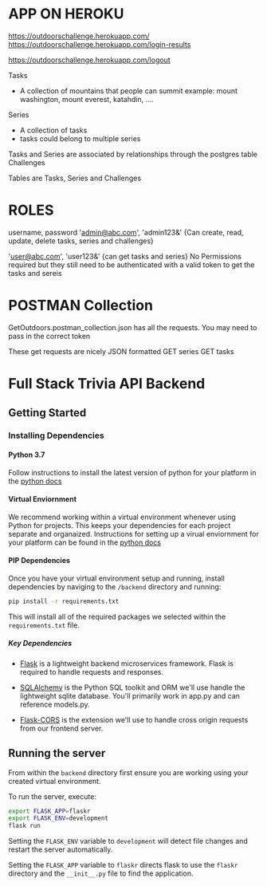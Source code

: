 # APP ON HEROKU
https://outdoorschallenge.herokuapp.com/
https://outdoorschallenge.herokuapp.com/login-results

https://outdoorschallenge.herokuapp.com/logout



Tasks
- A collection of mountains that people can summit
example: mount washington, mount everest, katahdin, ....

Series
- A collection of tasks
- tasks could belong to multiple series

Tasks and Series are associated by relationships through the postgres table Challenges

Tables are Tasks, Series and Challenges



# ROLES
username, password
'admin@abc.com', 'admin123&' {Can create, read, update, delete tasks, series and challenges}

'user@abc.com', 'user123&' {can get tasks and series} No Permissions required but they still need to be authenticated with a valid token to get the tasks and sereis


# POSTMAN Collection
GetOutdoors.postman_collection.json
has all the requests. You may need to pass in the correct token

These get requests are nicely JSON formatted
GET series
GET tasks 


# Full Stack Trivia API Backend

## Getting Started

### Installing Dependencies

#### Python 3.7

Follow instructions to install the latest version of python for your platform in the [python docs](https://docs.python.org/3/using/unix.html#getting-and-installing-the-latest-version-of-python)

#### Virtual Enviornment

We recommend working within a virtual environment whenever using Python for projects. This keeps your dependencies for each project separate and organaized. Instructions for setting up a virual enviornment for your platform can be found in the [python docs](https://packaging.python.org/guides/installing-using-pip-and-virtual-environments/)

#### PIP Dependencies

Once you have your virtual environment setup and running, install dependencies by naviging to the `/backend` directory and running:

```bash
pip install -r requirements.txt
```

This will install all of the required packages we selected within the `requirements.txt` file.

##### Key Dependencies

- [Flask](http://flask.pocoo.org/)  is a lightweight backend microservices framework. Flask is required to handle requests and responses.

- [SQLAlchemy](https://www.sqlalchemy.org/) is the Python SQL toolkit and ORM we'll use handle the lightweight sqlite database. You'll primarily work in app.py and can reference models.py. 

- [Flask-CORS](https://flask-cors.readthedocs.io/en/latest/#) is the extension we'll use to handle cross origin requests from our frontend server. 


## Running the server

From within the `backend` directory first ensure you are working using your created virtual environment.

To run the server, execute:

```bash
export FLASK_APP=flaskr
export FLASK_ENV=development
flask run
```

Setting the `FLASK_ENV` variable to `development` will detect file changes and restart the server automatically.

Setting the `FLASK_APP` variable to `flaskr` directs flask to use the `flaskr` directory and the `__init__.py` file to find the application.
